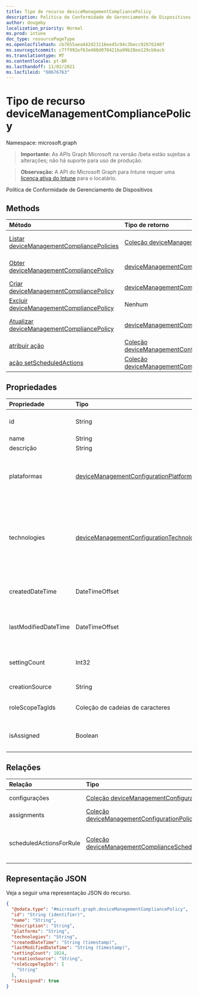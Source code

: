 ```yaml
---
title: Tipo de recurso deviceManagementCompliancePolicy
description: Política de Conformidade de Gerenciamento de Dispositivos
author: dougeby
localization_priority: Normal
ms.prod: intune
doc_type: resourcePageType
ms.openlocfilehash: cb7655aea442d23116ee45c94c3becc92676240f
ms.sourcegitcommit: c7ff992ef63e480d070421ba99b28ee129cb6acb
ms.translationtype: MT
ms.contentlocale: pt-BR
ms.lasthandoff: 11/02/2021
ms.locfileid: "60676763"
---
```

# <a name="devicemanagementcompliancepolicy-resource-type"></a>Tipo de recurso deviceManagementCompliancePolicy

Namespace: microsoft.graph

> **Importante:** As APIs Graph Microsoft na versão /beta estão sujeitas a alterações; não há suporte para uso de produção.

> **Observação:** A API do Microsoft Graph para Intune requer uma [licença ativa do Intune](https://go.microsoft.com/fwlink/?linkid=839381) para o locatário.

Política de Conformidade de Gerenciamento de Dispositivos

## <a name="methods"></a>Methods
|Método|Tipo de retorno|Descrição|
|:---|:---|:---|
|[Listar deviceManagementCompliancePolicies](../api/intune-deviceconfigv2-devicemanagementcompliancepolicy-list.md)|[Coleção deviceManagementCompliancePolicy](../resources/intune-deviceconfigv2-devicemanagementcompliancepolicy.md)|Listar propriedades e relações dos [objetos deviceManagementCompliancePolicy.](../resources/intune-deviceconfigv2-devicemanagementcompliancepolicy.md)|
|[Obter deviceManagementCompliancePolicy](../api/intune-deviceconfigv2-devicemanagementcompliancepolicy-get.md)|[deviceManagementCompliancePolicy](../resources/intune-deviceconfigv2-devicemanagementcompliancepolicy.md)|Leia propriedades e relações do [objeto deviceManagementCompliancePolicy.](../resources/intune-deviceconfigv2-devicemanagementcompliancepolicy.md)|
|[Criar deviceManagementCompliancePolicy](../api/intune-deviceconfigv2-devicemanagementcompliancepolicy-create.md)|[deviceManagementCompliancePolicy](../resources/intune-deviceconfigv2-devicemanagementcompliancepolicy.md)|Crie um novo [objeto deviceManagementCompliancePolicy.](../resources/intune-deviceconfigv2-devicemanagementcompliancepolicy.md)|
|[Excluir deviceManagementCompliancePolicy](../api/intune-deviceconfigv2-devicemanagementcompliancepolicy-delete.md)|Nenhum|Exclui um [deviceManagementCompliancePolicy](../resources/intune-deviceconfigv2-devicemanagementcompliancepolicy.md).|
|[Atualizar deviceManagementCompliancePolicy](../api/intune-deviceconfigv2-devicemanagementcompliancepolicy-update.md)|[deviceManagementCompliancePolicy](../resources/intune-deviceconfigv2-devicemanagementcompliancepolicy.md)|Atualize as propriedades de [um objeto deviceManagementCompliancePolicy.](../resources/intune-deviceconfigv2-devicemanagementcompliancepolicy.md)|
|[atribuir ação](../api/intune-deviceconfigv2-devicemanagementcompliancepolicy-assign.md)|[Coleção deviceManagementConfigurationPolicyAssignment](../resources/intune-deviceconfigv2-devicemanagementconfigurationpolicyassignment.md)|Ainda não documentado|
|[ação setScheduledActions](../api/intune-deviceconfigv2-devicemanagementcompliancepolicy-setscheduledactions.md)|[Coleção deviceManagementComplianceScheduledActionForRule](../resources/intune-deviceconfigv2-devicemanagementcompliancescheduledactionforrule.md)|Ainda não documentado|

## <a name="properties"></a>Propriedades
|Propriedade|Tipo|Descrição|
|:---|:---|:---|
|id|String|Chave do documento de política. Gerado automaticamente.|
|name|String|Nome da política|
|descrição|String|Descrição da política|
|plataformas|[deviceManagementConfigurationPlatforms](../resources/intune-deviceconfigv2-devicemanagementconfigurationplatforms.md)|Plataformas para essa política. Os possíveis valores são: `none`, `android`, `iOS`, `macOS`, `windows10X`, `windows10`.|
|technologies|[deviceManagementConfigurationTechnologies](../resources/intune-deviceconfigv2-devicemanagementconfigurationtechnologies.md)|Tecnologias para essa política. Os valores possíveis são: `none`, `mdm`, `windows10XManagement`, `configManager`, `microsoftSense`, `exchangeOnline`, `linuxMdm`, `unknownFutureValue`.|
|createdDateTime|DateTimeOffset|Data e hora de criação de política. Essa propriedade é somente leitura.|
|lastModifiedDateTime|DateTimeOffset|Data e hora da última modificação da política. Essa propriedade é somente leitura.|
|settingCount|Int32|Número de configurações. Essa propriedade é somente leitura.|
|creationSource|String|Fonte de criação de política|
|roleScopeTagIds|Coleção de cadeias de caracteres|Lista de marcas de escopo para esta instância entity.|
|isAssigned|Boolean|Status da atribuição de política. Essa propriedade é somente leitura.|

## <a name="relationships"></a>Relações
|Relação|Tipo|Descrição|
|:---|:---|:---|
|configurações|[Coleção deviceManagementConfigurationSetting](../resources/intune-deviceconfigv2-devicemanagementconfigurationsetting.md)|Configurações de política|
|assignments|[Coleção deviceManagementConfigurationPolicyAssignment](../resources/intune-deviceconfigv2-devicemanagementconfigurationpolicyassignment.md)|Atribuições de política|
|scheduledActionsForRule|[Coleção deviceManagementComplianceScheduledActionForRule](../resources/intune-deviceconfigv2-devicemanagementcompliancescheduledactionforrule.md)|A lista de ações agendadas para essa regra|

## <a name="json-representation"></a>Representação JSON
Veja a seguir uma representação JSON do recurso.
<!-- {
  "blockType": "resource",
  "keyProperty": "id",
  "@odata.type": "microsoft.graph.deviceManagementCompliancePolicy"
}
-->
``` json
{
  "@odata.type": "#microsoft.graph.deviceManagementCompliancePolicy",
  "id": "String (identifier)",
  "name": "String",
  "description": "String",
  "platforms": "String",
  "technologies": "String",
  "createdDateTime": "String (timestamp)",
  "lastModifiedDateTime": "String (timestamp)",
  "settingCount": 1024,
  "creationSource": "String",
  "roleScopeTagIds": [
    "String"
  ],
  "isAssigned": true
}
```



